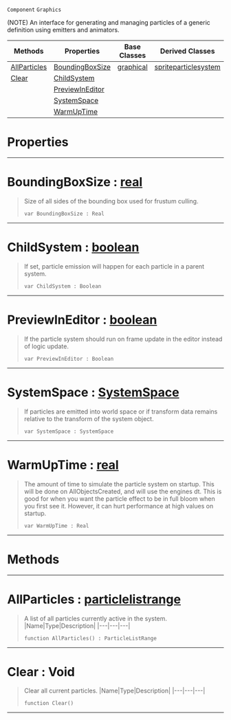  `Component` `Graphics`



(NOTE) An interface for generating and managing particles of a generic definition using emitters and animators.

|Methods|Properties|Base Classes|Derived Classes|
|---|---|---|---|
|[ AllParticles](https://github.com/PlasmaEngine/PlasmaDocs/blob/master/code_reference/class_reference/particlesystem.markdown#allparticles-plasma-engine)|[ BoundingBoxSize](https://github.com/PlasmaEngine/PlasmaDocs/blob/master/code_reference/class_reference/particlesystem.markdown#boundingboxsize-plasma-eng)|[graphical](https://github.com/PlasmaEngine/PlasmaDocs/blob/master/code_reference/class_reference/graphical.markdown)|[spriteparticlesystem](https://github.com/PlasmaEngine/PlasmaDocs/blob/master/code_reference/class_reference/spriteparticlesystem.markdown)|
|[ Clear](https://github.com/PlasmaEngine/PlasmaDocs/blob/master/code_reference/class_reference/particlesystem.markdown#clear-void)|[ ChildSystem](https://github.com/PlasmaEngine/PlasmaDocs/blob/master/code_reference/class_reference/particlesystem.markdown#childsystem-plasma-engine)| | |
| |[ PreviewInEditor](https://github.com/PlasmaEngine/PlasmaDocs/blob/master/code_reference/class_reference/particlesystem.markdown#previewineditor-plasma-eng)| | |
| |[ SystemSpace](https://github.com/PlasmaEngine/PlasmaDocs/blob/master/code_reference/class_reference/particlesystem.markdown#systemspace-plasma-engine)| | |
| |[ WarmUpTime](https://github.com/PlasmaEngine/PlasmaDocs/blob/master/code_reference/class_reference/particlesystem.markdown#warmuptime-plasma-engine-d)| | |


 #  Properties


---  
 #  BoundingBoxSize : [real](https://github.com/PlasmaEngine/PlasmaDocs/blob/master/code_reference/lightning_base_types/real.markdown)

> Size of all sides of the bounding box used for frustum culling.
> ``` lang=cpp, name=Lightning
> var BoundingBoxSize : Real


---  
 #  ChildSystem : [boolean](https://github.com/PlasmaEngine/PlasmaDocs/blob/master/code_reference/lightning_base_types/boolean.markdown)

> If set, particle emission will happen for each particle in a parent system.
> ``` lang=cpp, name=Lightning
> var ChildSystem : Boolean


---  
 #  PreviewInEditor : [boolean](https://github.com/PlasmaEngine/PlasmaDocs/blob/master/code_reference/lightning_base_types/boolean.markdown)

> If the particle system should run on frame update in the editor instead of logic update.
> ``` lang=cpp, name=Lightning
> var PreviewInEditor : Boolean


---  
 #  SystemSpace : [SystemSpace](https://github.com/PlasmaEngine/PlasmaDocs/blob/master/code_reference/enum_reference.markdown#systemspace)

> If particles are emitted into world space or if transform data remains relative to the transform of the system object.
> ``` lang=cpp, name=Lightning
> var SystemSpace : SystemSpace


---  
 #  WarmUpTime : [real](https://github.com/PlasmaEngine/PlasmaDocs/blob/master/code_reference/lightning_base_types/real.markdown)

> The amount of time to simulate the particle system on startup. This will be done on AllObjectsCreated, and will use the engines dt. This is good for when you want the particle effect to be in full bloom when you first see it. However, it can hurt performance at high values on startup.
> ``` lang=cpp, name=Lightning
> var WarmUpTime : Real


---  
 #  Methods


---  
 #  AllParticles : [particlelistrange](https://github.com/PlasmaEngine/PlasmaDocs/blob/master/code_reference/class_reference/particlelistrange.markdown)

> A list of all particles currently active in the system.
> |Name|Type|Description|
> |---|---|---|
> ``` lang=cpp, name=Lightning
> function AllParticles() : ParticleListRange
> ``` 


---  
 #  Clear : Void

> Clear all current particles.
> |Name|Type|Description|
> |---|---|---|
> ``` lang=cpp, name=Lightning
> function Clear()
> ``` 


---  
 

 